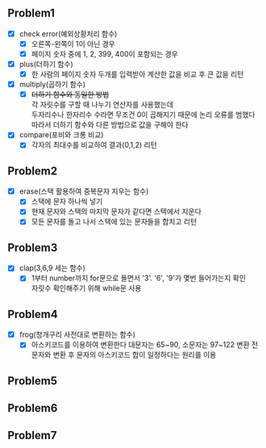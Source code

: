 ## Problem1
- [x] check error(예외상황처리 함수)
    - [x] 오른쪽-왼쪽이 1이 아닌 경우
    - [x] 페이지 숫자 중에 1, 2, 399, 400이 포함되는 경우
- [x] plus(더하기 함수)
    - [x] 한 사람의 페이지 숫자 두개를 입력받아 계산한 값을 비교 후 큰 값을 리턴
- [x] multiply(곱하기 함수)
    - [x] ~~더하기 함수와 동일한 방법~~  
          각 자릿수를 구할 때 나누기 연산자를 사용했는데  
          두자리수나 한자리수 수라면 무조건 0이 곱해지기 때문에 논리 오류를 범했다  
          따라서 더하기 함수와 다른 방법으로 값을 구해야 한다  
- [x] compare(포비와 크롱 비교)
    - [x] 각자의 최대수를 비교하여 결과(0,1,2) 리턴
## Problem2
- [x] erase(스택 활용하여 중복문자 지우는 함수)
    - [x] 스택에 문자 하나씩 넣기
    - [x] 현재 문자와 스택의 마지막 문자가 같다면 스택에서 지운다
    - [x] 모든 문자를 돌고 나서 스택에 있는 문자들을 합치고 리턴
## Problem3
- [x] clap(3,6,9 세는 함수)
    - [x] 1부터 number까지 for문으로 돌면서 '3'. '6', '9'가 몇번 들어가는지 확인  
          자릿수 확인해주기 위해 while문 사용
## Problem4
- [x] frog(청개구리 사전대로 변환하는 함수)
    - [x] 아스키코드를 이용하여 변환한다
          대문자는 65~90, 소문자는 97~122
          변환 전 문자와 변환 후 문자의 아스키코드 합이 일정하다는 원리를 이용
## Problem5
## Problem6
## Problem7


